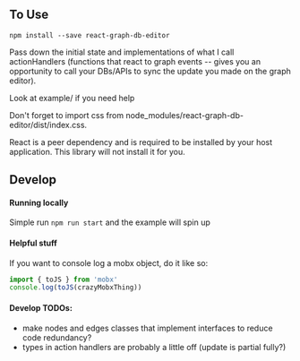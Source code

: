 ## To Use

`npm install --save react-graph-db-editor`

Pass down the initial state and implementations of what I call actionHandlers (functions that react to graph events -- gives you an opportunity to call your DBs/APIs to sync the update you made on the graph editor).

Look at example/ if you need help

Don't forget to import css from node_modules/react-graph-db-editor/dist/index.css.

React is a peer dependency and is required to be installed by your host application. This library will not install it for you.

## Develop

#### Running locally

Simple run `npm run start` and the example will spin up

#### Helpful stuff

If you want to console log a mobx object, do it like so:

```javascript
import { toJS } from 'mobx'
console.log(toJS(crazyMobxThing))
```

#### Develop TODOs:

- make nodes and edges classes that implement interfaces to reduce code redundancy?
- types in action handlers are probably a little off (update is partial fully?)
